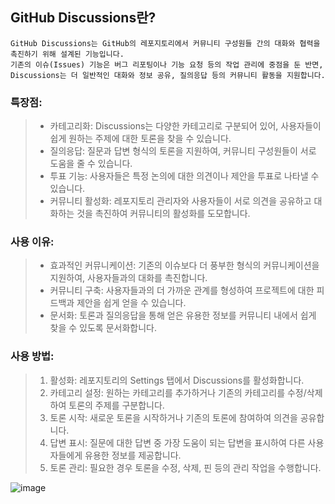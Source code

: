 ## GitHub Discussions란?
```
GitHub Discussions는 GitHub의 레포지토리에서 커뮤니티 구성원들 간의 대화와 협력을 촉진하기 위해 설계된 기능입니다.
기존의 이슈(Issues) 기능은 버그 리포팅이나 기능 요청 등의 작업 관리에 중점을 둔 반면,
Discussions는 더 일반적인 대화와 정보 공유, 질의응답 등의 커뮤니티 활동을 지원합니다.
```

### 특장점:
> - 카테고리화: Discussions는 다양한 카테고리로 구분되어 있어, 사용자들이 쉽게 원하는 주제에 대한 토론을 찾을 수 있습니다.
> - 질의응답: 질문과 답변 형식의 토론을 지원하여, 커뮤니티 구성원들이 서로 도움을 줄 수 있습니다.
> - 투표 기능: 사용자들은 특정 논의에 대한 의견이나 제안을 투표로 나타낼 수 있습니다.
> - 커뮤니티 활성화: 레포지토리 관리자와 사용자들이 서로 의견을 공유하고 대화하는 것을 촉진하여 커뮤니티의 활성화를 도모합니다.

### 사용 이유:
> - 효과적인 커뮤니케이션: 기존의 이슈보다 더 풍부한 형식의 커뮤니케이션을 지원하여, 사용자들과의 대화를 촉진합니다.
> - 커뮤니티 구축: 사용자들과의 더 가까운 관계를 형성하여 프로젝트에 대한 피드백과 제안을 쉽게 얻을 수 있습니다.
> - 문서화: 토론과 질의응답을 통해 얻은 유용한 정보를 커뮤니티 내에서 쉽게 찾을 수 있도록 문서화합니다.

### 사용 방법:
> 1. 활성화:
>    레포지토리의 Settings 탭에서 Discussions를 활성화합니다.
> 2. 카테고리 설정:
>    원하는 카테고리를 추가하거나 기존의 카테고리를 수정/삭제하여 토론의 주제를 구분합니다.
> 3. 토론 시작:
>    새로운 토론을 시작하거나 기존의 토론에 참여하여 의견을 공유합니다.
> 4. 답변 표시:
>    질문에 대한 답변 중 가장 도움이 되는 답변을 표시하여 다른 사용자들에게 유용한 정보를 제공합니다.
> 5. 토론 관리:
>    필요한 경우 토론을 수정, 삭제, 핀 등의 관리 작업을 수행합니다.



![image](https://github.com/gon1942/how2github/assets/31919227/0341c498-d595-4cb7-84af-55454e670166)

